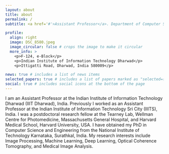 ```yaml
---
layout: about
title: about
permalink: /
subtitle: <a href='#'>Assistant Professor</a>. Department of Computer Science and Engineering, IIIT Dharwad. email-girish@iiitdwd.ac.in

profile:
  align: right
  image: DSC_8580.jpeg
  image_circular: false # crops the image to make it circular
  more_info: >
    <p>F-124, e-Block</p>
    <p>Indian Institute of Information Technology Dharwad</p>
    <p>Ittigatti Road, Dharwad, India 580009</p>

news: true # includes a list of news items
selected_papers: true # includes a list of papers marked as "selected={true}"
social: true # includes social icons at the bottom of the page
---
```


I am an Assistant Professor at the Indian Institute of Information Technology Dharwad (IIIT Dharwad), India. Previously I worked as an Assistant Professor at the Indian Institute of Information Technology Sri City (IIITS), India. I was a postdoctoral research fellow at the Tearney Lab, Wellman Centre for Photomedicine, Massachusetts General Hospital, and Harvard Medical School, Harvard University, USA. I have obtained my PhD in Computer Science and Engineering from the National Institute of Technology Karnataka, Surathkal, India. My research interests include Image Processing, Machine Learning, Deep Learning, Optical Coherence Tomography, and Medical Image Analysis.
